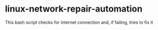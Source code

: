 # linux-network-repair-automation
This bash script checks for internet connection and, if failing, tries to fix it
